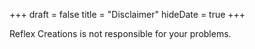 +++
draft = false
title = "Disclaimer"
hideDate = true
+++

Reflex Creations is not responsible for your problems.
